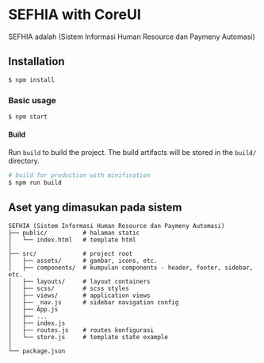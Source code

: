 # SEFHIA with CoreUI

SEFHIA adalah (Sistem Informasi Human Resource dan Paymeny Automasi)

## Installation

```bash
$ npm install
```

### Basic usage

```bash
$ npm start
```

#### Build

Run `build` to build the project. The build artifacts will be stored in the `build/` directory.

```bash
# build for production with minification
$ npm run build
```

## Aset yang dimasukan pada sistem

```
SEFHIA (Sistem Informasi Human Resource dan Paymeny Automasi)
├── public/          # halaman static
│   └── index.html   # template html
│
├── src/             # project root
│   ├── assets/      # gambar, icons, etc.
│   ├── components/  # kumpulan components - header, footer, sidebar, etc.
│   ├── layouts/     # layout containers
│   ├── scss/        # scss styles
│   ├── views/       # application views
│   ├── _nav.js      # sidebar navigation config
│   ├── App.js
│   ├── ...
│   ├── index.js
│   ├── routes.js    # routes konfigurasi
│   └── store.js     # template state example
│
└── package.json
```
